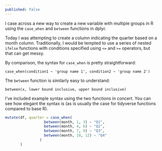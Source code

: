 ```yaml
---
published: false
---
```

I case across a new way to create a new variable with multiple groups in R using the `case_when` and `between` functions in dplyr.

Today I was attempting to create a column indicating the quarter based on a month column. Traditionally, I would be tempted to use a series of nested `ifelse` functions with conditions specified using `<=` and `>=` operators, but that can get messy.

By comparison, the syntax for `case_when` is pretty straightforward:

`case_when(condition1 ~ 'group name 1', condition2 ~ 'group name 2')`

The `between` function is similarly easy to understand:

`between(x, lower bound inclusive, upper bound inclusive)`

I've included example syntax using the two functions in concert. You can see how elegant the syntax is (as is usually the case for tidyverse functions compared to base R).

```r
mutate(df, quarter = case_when(
                  between(month, 1, 3) ~ "Q1",
                  between(month, 4, 6) ~ "Q2",
                  between(month, 7, 9) ~ "Q3",
                  between(month, 10, 12) ~ "Q4"
                )
       )
```